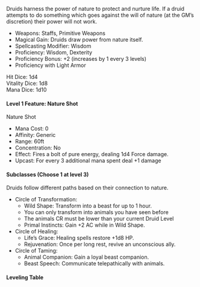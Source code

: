 Druids harness the power of nature to protect and nurture life. If a druid attempts to do something which goes against the will of nature (at the GM’s discretion) their power will not work. 

- Weapons: Staffs, Primitive Weapons
- Magical Gain: Druids draw power from nature itself.
- Spellcasting Modifier: Wisdom
- Proficiency: Wisdom, Dexterity
- Proficiency Bonus: +2 (increases by 1 every 3 levels)
- Proficiency with Light Armor

Hit Dice: 1d4  
Vitality Dice: 1d8  
Mana Dice: 1d10

#### Level 1 Feature: Nature Shot
Nature Shot
- Mana Cost: 0
- Affinity: Generic
- Range: 60ft
- Concentration: No
- Effect: Fires a bolt of pure energy, dealing 1d4 Force damage.
- Upcast: For every 3 additional mana spent deal +1 damage
#### Subclasses (Choose 1 at level 3)
Druids follow different paths based on their connection to nature.
- Circle of Transformation:
	- Wild Shape: Transform into a beast for up to 1 hour. 
	- You can only transform into animals you have seen before
	- The animals CR must be lower than your current Druid Level
	- Primal Instincts: Gain +2 AC while in Wild Shape.
- Circle of Healing:
	- Life’s Grace: Healing spells restore +1d8 HP.
	- Rejuvenation: Once per long rest, revive an unconscious ally.
- Circle of Taming:
	- Animal Companion: Gain a loyal beast companion.
	- Beast Speech: Communicate telepathically with animals.
#### Leveling Table
